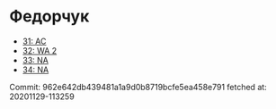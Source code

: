 # Федорчук
- [31: AC](31.md)
- [32: WA 2](32.md)
- [33: NA](33.md)
- [34: NA](34.md)

Commit: 962e642db439481a1a9d0b8719bcfe5ea458e791
 fetched at: 20201129-113259
